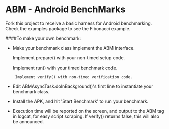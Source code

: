 ABM - Android BenchMarks
========================

Fork this project to receive a basic harness for Android benchmarking.
Check the examples package to see the Fibonacci example.

####To make your own benchmark:

 * Make your benchmark class implement the ABM interface.

    Implement prepare() with your non-timed setup code.

    Implement run() with your timed benchmark code.

		Implement verify() with non-timed verification code. 

 * Edit ABMAsyncTask.doInBackground()'s first line to instantiate your benchmark class.

 * Install the APK, and hit 'Start Benchmark' to run your benchmark.

 * Execution time will be reported on the screen, and output to the ABM tag in logcat, for easy script scraping. If verify() returns false, this will also be announced.

